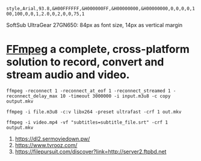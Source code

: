 ```style,Arial,93.8,&H00FFFFFF,&H000000FF,&H00000000,&H00000000,0,0,0,0,100,100,0,0,1,2.0,0,2,0,0,75,1```

SoftSub UltraGear 27GN650: 84px as font size, 14px as vertical margin

# [FFmpeg](https://ffmpeg.org/) a complete, cross-platform solution to record, convert and stream audio and video.


```ffmpeg -reconnect 1 -reconnect_at_eof 1 -reconnect_streamed 1 -reconnect_delay_max 10 -timeout 3000000 -i input.m3u8 -c copy output.mkv```

```ffmpeg -i file.m3u8 -c:v libx264 -preset ultrafast -crf 1 out.mkv```

```ffmpeg -i video.mp4 -vf "subtitles=subtitle_file.srt" -crf 1 output.mkv```

1. https://dl2.sermoviedown.pw/
 2. https://www.tvrooz.com/
 3. https://filepursuit.com/discover?link=http://server2.ftpbd.net
